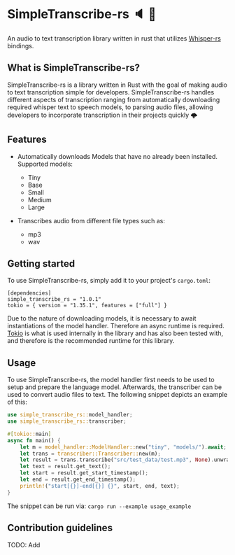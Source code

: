 # SimpleTranscribe-rs 🔈 📖
An audio to text transcription library written in rust that utilizes [Whisper-rs](https://github.com/tazz4843/whisper-rs) bindings.

## What is SimpleTranscribe-rs?
SimpleTranscribe-rs is a library written in Rust with the goal of making audio to text transcription simple for developers. SimpleTranscribe-rs handles different aspects of transcription ranging from automatically downloading required whisper text to speech models, to parsing audio files, allowing developers to incorporate transcription in their projects quickly 🌩️

## Features
- Automatically downloads Models that have no already been installed. Supported models:
    - Tiny
    - Base
    - Small
    - Medium
    - Large

- Transcribes audio from different file types such as:
  - mp3
  - wav 


## Getting started
To use SimpleTranscribe-rs, simply add it to your project's `cargo.toml`:
```
[dependencies]
simple_transcribe_rs = "1.0.1"
tokio = { version = "1.35.1", features = ["full"] }
```

Due to the nature of downloading models, it is necessary to await instantiations of the model handler. Therefore an async runtime is required.
[Tokio](https://github.com/tokio-rs/tokio) is what is used internally in the library and has also been tested with, and therefore is the recommended runtime for this library.

## Usage
To use SimpleTranscribe-rs, the model handler first needs to be used to setup and prepare the language model. Afterwards, the transcriber can be used to 
convert audio files to text. The following snippet depicts an example of this:

```rust
use simple_transcribe_rs::model_handler;
use simple_transcribe_rs::transcriber;

#[tokio::main]
async fn main() {
    let m = model_handler::ModelHandler::new("tiny", "models/").await;
    let trans = transcriber::Transcriber::new(m);
    let result = trans.transcribe("src/test_data/test.mp3", None).unwrap();
    let text = result.get_text();
    let start = result.get_start_timestamp();
    let end = result.get_end_timestamp();
    println!("start[{}]-end[{}] {}", start, end, text);
}
```

The snippet can be run via:
```cargo run --example usage_example```

## Contribution guidelines
TODO: Add
